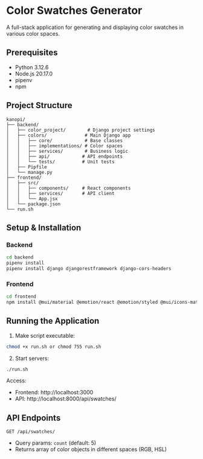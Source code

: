 # Color Swatches Generator

A full-stack application for generating and displaying color swatches in various color spaces.

## Prerequisites
- Python 3.12.6
- Node.js 20.17.0
- pipenv
- npm

## Project Structure
```
kanopi/
├── backend/
│   ├── color_project/        # Django project settings
│   ├── colors/              # Main Django app
│   │   ├── core/            # Base classes
│   │   ├── implementations/ # Color spaces
│   │   ├── services/        # Business logic
│   │   ├── api/            # API endpoints
│   │   └── tests/          # Unit tests
│   ├── Pipfile
│   └── manage.py
├── frontend/
│   ├── src/
│   │   ├── components/     # React components
│   │   ├── services/       # API client
│   │   └── App.jsx
│   └── package.json
└── run.sh
```

## Setup & Installation

### Backend
```bash
cd backend
pipenv install
pipenv install django djangorestframework django-cors-headers
```

### Frontend
```bash
cd frontend
npm install @mui/material @emotion/react @emotion/styled @mui/icons-material
```

## Running the Application

1. Make script executable:
```bash
chmod +x run.sh or chmod 755 run.sh
```

2. Start servers:
```bash
./run.sh
```

Access:
- Frontend: http://localhost:3000
- API: http://localhost:8000/api/swatches/

## API Endpoints

`GET /api/swatches/`
- Query params: `count` (default: 5)
- Returns array of color objects in different spaces (RGB, HSL)
